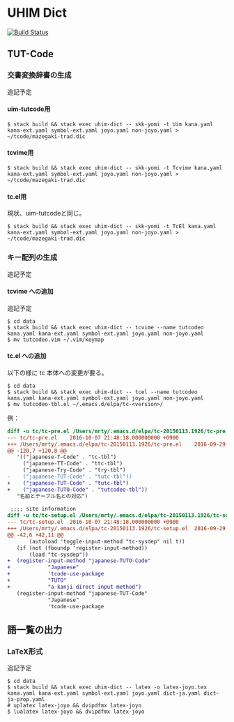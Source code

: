 # UHIM Dict

[![Build Status](https://travis-ci.com/na4zagin3/uhim-dict.svg?branch=master)](https://travis-ci.com/na4zagin3/uhim-dict)

## TUT-Code

### 交書変換辞書の生成
追記予定

#### uim-tutcode用
```
$ stack build && stack exec uhim-dict -- skk-yomi -t Uim kana.yaml kana-ext.yaml symbol-ext.yaml joyo.yaml non-joyo.yaml > ~/tcode/mazegaki-trad.dic
```

#### tcvime用
```
$ stack build && stack exec uhim-dict -- skk-yomi -t Tcvime kana.yaml kana-ext.yaml symbol-ext.yaml joyo.yaml non-joyo.yaml > ~/tcode/mazegaki-trad.dic
```

#### tc.el用
現状、uim-tutcodeと同じ。

```
$ stack build && stack exec uhim-dict -- skk-yomi -t TcEl kana.yaml kana-ext.yaml symbol-ext.yaml joyo.yaml non-joyo.yaml > ~/tcode/mazegaki-trad.dic
```

### キー配列の生成
追記予定

#### tcvime への追加
追記予定
```
$ cd data
$ stack build && stack exec uhim-dict -- tcvime --name tutcodeo kana.yaml kana-ext.yaml symbol-ext.yaml joyo.yaml non-joyo.yaml
$ mv tutcodeo.vim ~/.vim/keymap
```

#### tc.el への追加
以下の様に tc 本体への変更が要る。
```
$ cd data
$ stack build && stack exec uhim-dict -- tcel --name tutcodeo kana.yaml kana-ext.yaml symbol-ext.yaml joyo.yaml non-joyo.yaml
$ mv tutcodeo-tbl.el ~/.emacs.d/elpa/tc-<version>/
```
例：
```diff
diff -u tc/tc-pre.el /Users/mrty/.emacs.d/elpa/tc-20150113.1926/tc-pre.el
--- tc/tc-pre.el	2016-10-07 21:48:18.000000000 +0900
+++ /Users/mrty/.emacs.d/elpa/tc-20150113.1926/tc-pre.el	2016-09-29 10:18:30.000000000 +0900
@@ -120,7 +120,8 @@
   '(("japanese-T-Code" . "tc-tbl")
     ("japanese-TT-Code" . "ttc-tbl")
     ("japanese-Try-Code" . "try-tbl")
-    ("japanese-TUT-Code" . "tutc-tbl"))
+    ("japanese-TUT-Code" . "tutc-tbl")
+    ("japanese-TUTO-Code" . "tutcodeo-tbl"))
   "名前とテーブル名との対応")
 
 ;;;; site information
diff -u tc/tc-setup.el /Users/mrty/.emacs.d/elpa/tc-20150113.1926/tc-setup.el
--- tc/tc-setup.el	2016-10-07 21:48:18.000000000 +0900
+++ /Users/mrty/.emacs.d/elpa/tc-20150113.1926/tc-setup.el	2016-09-29 10:18:04.000000000 +0900
@@ -42,6 +42,11 @@
       (autoload 'toggle-input-method "tc-sysdep" nil t))
   (if (not (fboundp 'register-input-method))
       (load "tc-sysdep"))
+  (register-input-method "japanese-TUTO-Code"
+			 "Japanese"
+			 'tcode-use-package
+			 "TUTO"
+			 "a kanji direct input method")
   (register-input-method "japanese-TUT-Code"
 			 "Japanese"
 			 'tcode-use-package
```

## 語一覧の出力

### LaTeX形式
追記予定
```
$ cd data
$ stack build && stack exec uhim-dict -- latex -o latex-joyo.tex kana.yaml kana-ext.yaml symbol-ext.yaml joyo.yaml dict-ja.yaml dict-ja-prop.yaml
# uplatex latex-joyo && dvipdfmx latex-joyo
$ lualatex latex-joyo && dvipdfmx latex-joyo
```
